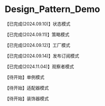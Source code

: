 # Design_Pattern_Demo

【已完成(2024.09.10)】状态模式

【已完成(2024.09.11)】策略模式

【已完成(2024.09.12)】工厂模式

【已完成(2024.09.14)】发布订阅模式

【已完成(2024.11.04)】观察者模式

【待开始】单例模式

【待开始】适配器模式

【待开始】装饰器模式
